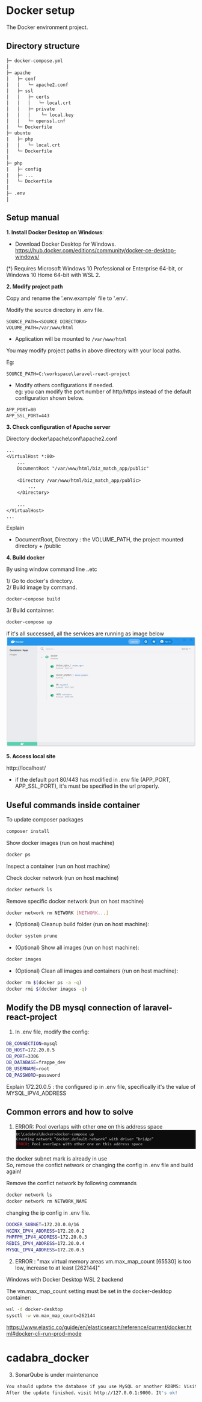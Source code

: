 Docker setup
===============

The Docker environment project.

## Directory structure
```
├─ docker-compose.yml
│
├─ apache
│   ├─ conf
│   │   └─ apache2.conf
│   ├─ ssl
│   │   ├─ certs
│   │   │   └─ local.crt
│   │   ├─ private
│   │   │    └─ local.key
│   │   └─ openssl.cnf
│   └─ Dockerfile
├─ ubuntu
|   ├─ php
│   │   └─ local.crt
│   └─ Dockerfile
│
├─ php
|   ├─ config
|   ├─ ...
│   └─ Dockerfile
│
├─ .env
│
```

## Setup manual
**1. Install Docker Desktop on Windows**:

- Download Docker Desktop for Windows. </br>
  https://hub.docker.com/editions/community/docker-ce-desktop-windows/

(*) Requires Microsoft Windows 10 Professional or Enterprise 64-bit, or Windows 10 Home 64-bit with WSL 2.

**2. Modify project path**

Copy and rename the '.env.example' file to '.env'.

Modify the source directory in .env file.
```
SOURCE_PATH=<SOURCE DIRECTORY>
VOLUME_PATH=/var/www/html
```

- Application will be mounted to `/var/www/html`
 
You may modify project paths <SOURCE DIRECTORY> in above directory with your local paths.

Eg:
```
SOURCE_PATH=C:\workspace\laravel-react-project
```

- Modify others configurations if needed.</br>
eg: you can modify the port number of http/https instead of the default configuration shown below.
```
APP_PORT=80
APP_SSL_PORT=443
```

**3. Check configuration of Apache server**

Directory docker\apache\conf\apache2.conf
```
...
<VirtualHost *:80>
    ...
    DocumentRoot "/var/www/html/biz_match_app/public"

    <Directory /var/www/html/biz_match_app/public>
        ...
    </Directory>

    ...
</VirtualHost>
...
```
Explain
- DocumentRoot, Directory : the VOLUME_PATH, the project mounted directory + /public

**4. Build docker**

By using window command line ..etc<br />

1/ Go to docker's directory.<br />
2/ Build image by command.<br />
```bash
docker-compose build
```

3/ Build containner.
```bash
docker-compose up
```

if it's all successed, all the services are running as image below
![Mount](wiki/docker-desktop.JPG)

**5. Access local site**

http://localhost/

* if the default port 80/443 has modified in .env file (APP_PORT, APP_SSL_PORT), it's must be specified in the url properly.

## Useful commands inside container

To update composer packages
```bash
composer install
```

Show docker images (run on host machine)
```bash
docker ps
```									

Inspect a container (run on host machine)	</br>

Check docker network (run on host machine)
```bash
docker network ls
```

Remove specific docker network (run on host machine)
```bash
docker network rm NETWORK [NETWORK...]
```

- (Optional) Cleanup build folder (run on host machine):
```bash
docker system prune
```

- (Optional) Show all images (run on host machine):
```bash
docker images
```

- (Optional) Clean all images and containers (run on host machine):
```bash
docker rm $(docker ps -a -q)
docker rmi $(docker images -q)
```

## Modify the DB mysql connection of laravel-react-project
1. In .env file, modify the config:
```bash
DB_CONNECTION=mysql
DB_HOST=172.20.0.5
DB_PORT=3306
DB_DATABASE=frappe_dev
DB_USERNAME=root
DB_PASSWORD=password
```
Explain
172.20.0.5 : the configured ip in .env file, specifically it's the value of MYSQL_IPV4_ADDRESS

## Common errors and how to solve
1. ERROR: Pool overlaps with other one on this address space
![Mount](wiki/error_pool_overlaps.JPG)

the docker subnet mark is already in use </br>
So, remove the confict network or changing the config in .env file and build again!

Remove the confict network by following commands
```bash
docker network ls
docker network rm NETWORK_NAME
```

changing the ip config in .env file.
```bash
DOCKER_SUBNET=172.20.0.0/16
NGINX_IPV4_ADDRESS=172.20.0.2
PHPFPM_IPV4_ADDRESS=172.20.0.3
REDIS_IPV4_ADDRESS=172.20.0.4
MYSQL_IPV4_ADDRESS=172.20.0.5 
```
2. ERROR : "max virtual memory areas vm.max_map_count [65530] is too low, increase to at least [262144]"

Windows with Docker Desktop WSL 2 backend

The vm.max_map_count setting must be set in the docker-desktop container:
```bash
wsl -d docker-desktop
sysctl -w vm.max_map_count=262144
```
https://www.elastic.co/guide/en/elasticsearch/reference/current/docker.html#docker-cli-run-prod-mode
# cadabra_docker

3. SonarQube is under maintenance
```bash
You should update the database if you use MySQL or another RDBMS: Visit http://127.0.0.1:9000/setup. 
After the update finished，visit http://127.0.0.1:9000. It's ok!
```